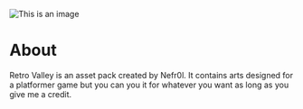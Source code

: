 ![This is an image](https://i.ibb.co/4RbWBtM/Retro-Valley.png)

# About
Retro Valley is an asset pack created by Nefr0l. It contains arts designed for a platformer game but you can you it for whatever you want as long as you give me a credit.
